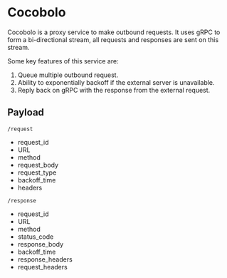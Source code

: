 # Cocobolo

Cocobolo is a proxy service to make outbound requests. It uses gRPC to form
a bi-directional stream, all requests and responses are sent on this stream.

Some key features of this service are:

1. Queue multiple outbound request.
2. Ability to exponentially backoff if the external server is unavailable.
3. Reply back on gRPC with the response from the external request.


## Payload

    /request


- request_id
- URL
- method
- request_body
- request_type
- backoff_time
- headers


```
/response

```


- request_id
- URL
- method
- status_code
- response_body
- backoff_time
- response_headers
- request_headers

